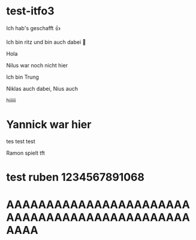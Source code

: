 # test-itfo3

Ich hab's geschafft 👍

Ich bin ritz und bin auch dabei 🥸

Hola

Nilus war noch nicht hier

Ich bin Trung

Niklas auch dabei, Nius auch

hiiiii

# Yannick war hier
tes test test

Ramon spielt tft
# test ruben 1234567891068

# AAAAAAAAAAAAAAAAAAAAAAAAAAAAAAAAAAAAAAAAAAAAAAAAAA